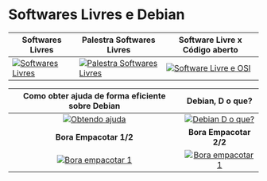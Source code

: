 # Softwares Livres e Debian


Softwares Livres | Palestra Softwares Livres | Software Livre x Código aberto
--- | --- | ---
[![Softwares Livres][sl-logo]][sl-link] | [![Palestra Softwares Livres][sl-logo2]][sl-link2] | [![Software Livre e OSI][slxo-logo]][slxo-link]

Como obter ajuda de forma eficiente sobre Debian | Debian, D o que?
:---: | :---:
[![Obtendo ajuda][obt-logo]][obt-link] | [![Debian D o que?][deb-logo]][deb-link]
**Bora Empacotar 1/2** | **Bora Empacotar 2/2**
[![Bora empacotar 1][bora-logo]][bora-link] | [![Bora empacotar 1][bora-logo2]][bora-link2]


[sl-logo]: https://img.youtube.com/vi/WQ-dUcaq3zQ/0.jpg "Softwares Livres"
[sl-link]: https://www.youtube.com/watch?v=WQ-dUcaq3zQ

[sl-logo2]: https://img.youtube.com/vi/vDS0AQZJFGo/0.jpg "Palestra Softwares Livres"
[sl-link2]: https://www.youtube.com/watch?v=vDS0AQZJFGo

[slxo-logo]: https://img.youtube.com/vi/N0NNnq0Wyww/0.jpg "Software Livre x Código Aberto"
[slxo-link]: https://www.youtube.com/watch?v=N0NNnq0Wyww

[bora-logo2]: https://img.youtube.com/vi/d4QPnlkk5IU/0.jpg "Bora Empacotar 2/2"
[bora-link2]: https://www.youtube.com/watch?v=d4QPnlkk5IU

[bora-logo]: https://img.youtube.com/vi/ocJ497BH2qw/0.jpg "Bora Empacotar 1/2"
[bora-link]: https://www.youtube.com/watch?v=ocJ497BH2qw

[deb-logo]: https://img.youtube.com/vi/0I5ZX_x7AUE/0.jpg "Debian, D o que?"
[deb-link]: https://www.youtube.com/watch?v=0I5ZX_x7AUE

[obt-logo]: https://img.youtube.com/vi/r-K7p5CbCI0/0.jpg "Como obter ajuda de forma eficiente sobre Debian"
[obt-link]: https://www.youtube.com/watch?v=r-K7p5CbCI0


